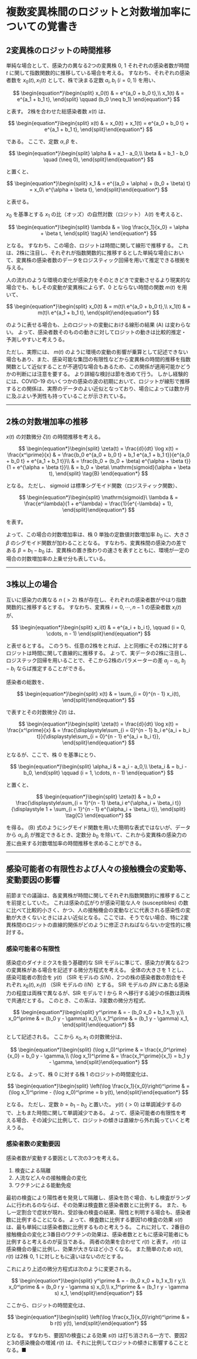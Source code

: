 # 複数変異株間のロジットと対数増加率についての覚書き

## 2変異株のロジットの時間推移

単純な場合として、感染力の異なる2つの変異株 0, 1 それぞれの感染者数が時間 $t$ に関して指数関数的に推移している場合を考える。
すなわち、それぞれの感染者数を $x_0(t), x_1(t)$ として、株で決まる定数 $a_i, b_i\ (i = 0, 1)$ を用い、

$$
\begin{equation*}\begin{split}
x_0(t) & = e^{a_0 + b_0 t},\\
x_1(t) & = e^{a_1 + b_1 t},
\end{split}
  \qquad (b_0 \neq b_1)
\end{equation*}
$$

と表す。
2株を合わせた総感染者数 $x(t)$ は、

$$
\begin{equation*}\begin{split}
x(t) & = x_0(t) + x_1(t) = e^{a_0 + b_0 t} + e^{a_1 + b_1 t},
\end{split}\end{equation*}
$$

である。
ここで、定数 $\alpha, \beta$ を、

$$
\begin{equation*}\begin{split}
\alpha & = a_1 - a_0,\\
\beta  & = b_1 - b_0 \quad (\neq 0),
\end{split}\end{equation*}
$$

と置くと、

$$
\begin{equation*}\begin{split}
x_1 & = e^{(a_0 + \alpha) + (b_0 + \beta) t} = x_0\ e^{\alpha + \beta t},
\end{split}\end{equation*}
$$

と表せる。

$x_0$ を基準とする $x_1$ の比（オッズ）の自然対数（ロジット） $\lambda(t)$ を考えると、

$$
\begin{equation*}\begin{split}
\lambda & = \log \frac{x_1}{x_0} = \alpha + \beta t,
\end{split}
  \tag{A}
\end{equation*}
$$

となる。
すなわち、この場合、ロジットは時間に関して線形で推移する。
これは、2株に注目し、それぞれが指数関数的に推移するとした単純な場合において、変異株の感染者数のデータをロジスティック回帰を用いて推定できる根拠を与える。

人の流れのような環境の変化が感染力をそのときどきで変動させるより現実的な場合でも、もしその変動が変異株によらず、0 とならない時間の関数 $m(t)$ を用いて、

$$
\begin{equation*}\begin{split}
x_0(t) & = m(t)\ e^{a_0 + b_0 t},\\
x_1(t) & = m(t)\ e^{a_1 + b_1 t},
\end{split}\end{equation*}
$$

のように表せる場合も、上のロジットの変動における線形の結果 (A) は変わらない。
よって、感染者数そのものの動きに対してロジットの動きは比較的推定・予測しやすいと考えうる。

ただし、実際には、 $m(t)$ のように環境の変動の影響が乗算として記述できない場合もあり、また、感染可能な集団の有限性などから変異株の時間的推移を指数関数として近似することが不適切な場合もあるため、この関係が適用可能かどうかの判断には注意を要する。
より詳細な検討は節を改めて行う。
しかし経験的には、COVID-19 のいくつかの感染の波の初期において、ロジットが線形で推移するとの関係は、実際のデータのよい近似となっており、場合によっては数か月に及ぶよい予測性も持っていることが示されている。

----

## 2株の対数増加率の推移

$x(t)$ の対数微分 $\zeta(t)$ の時間推移を考える。

$$
\begin{equation*}\begin{split}
\zeta(t) = \frac{d}{dt} \log x(t) = \frac{x^\prime}{x}
  & = \frac{b_0 e^{a_0 + b_0 t} + b_1 e^{a_1 + b_1 t}}{e^{a_0 + b_0 t} + e^{a_1 + b_1 t}}\\
  & = \frac{b_0 + (b_0 + \beta) e^{\alpha + \beta t}}{1 + e^{\alpha + \beta t}}\\
  & = b_0 + \beta\ \mathrm{sigmoid}(\alpha + \beta t),
\end{split}
  \tag{B}
\end{equation*}
$$

となる。
ただし、 $\mathrm{sigmoid}$ は標準シグモイド関数（ロジスティック関数）、

$$
\begin{equation*}\begin{split}
\mathrm{sigmoid}\ \lambda & = \frac{e^\lambda}{1 + e^\lambda} = \frac{1}{e^{-\lambda} + 1},
\end{split}\end{equation*}
$$

を表す。

よって、この場合の対数増加率は、株 0 単独の定数値対数増加率 $b_0$ に、大きさ $\beta$ のシグモイド関数が加わることとなる。
すなわち、変異株間の感染力の差である $\beta = b_1 - b_0$ は、変異株の置き換わりの速さを表すとともに、環境が一定の場合の対数増加率の上乗せ分も表している。

----

## 3株以上の場合

互いに感染力の異なる $n\ (> 2)$ 株が存在し、それぞれの感染者数がやはり指数関数的に推移するとする。
すなわち、変異株 $i = 0, \cdots, n - 1$ の感染者数 $x_i(t)$ が、

$$
\begin{equation*}\begin{split}
x_i(t) & = e^{a_i + b_i t}, \qquad (i = 0, \cdots, n - 1)
\end{split}\end{equation*}
$$

と表せるとする。
このうち、任意の2株をとれば、上と同様にその2株に対するロジットは時間に関して直線的に推移する。
よって、実データの2株に注目し、ロジステック回帰を用いることで、そこから2株のパラメーターの差 $a_j - a_i,\ b_j - b_i$ ならば推定することができる。

感染者の総数を、

$$
\begin{equation*}\begin{split}
x(t) & = \sum_{i = 0}^{n - 1} x_i(t),
\end{split}\end{equation*}
$$

で表すとその対数微分 $\zeta(t)$ は、

$$
\begin{equation*}\begin{split}
\zeta(t) = \frac{d}{dt} \log x(t) = \frac{x^\prime}{x}
  & = \frac{\displaystyle\sum_{i = 0}^{n - 1} b_i e^{a_i + b_i t}}{\displaystyle\sum_{i = 0}^{n - 1} e^{a_i + b_i t}},
\end{split}\end{equation*}
$$

となるが、ここで、株 0 を基準にとり、

$$
\begin{equation*}\begin{split}
\alpha_i & = a_i - a_0,\\
\beta_i  & = b_i - b_0,
\end{split}
  \qquad (i = 1, \cdots, n - 1)
\end{equation*}
$$

と置くと、

$$
\begin{equation*}\begin{split}
\zeta(t)
  & = b_0 + \frac{\displaystyle\sum_{i = 1}^{n - 1} \beta_i e^{\alpha_i + \beta_i t}}{\displaystyle 1 + \sum_{i = 1}^{n - 1} e^{\alpha_i + \beta_i t}},
\end{split}
  \tag{C}
\end{equation*}
$$

を得る。
(B) 式のようにシグモイド関数を用いた簡明な表式ではないが、データから $\alpha_i, \beta_i$ が推定できるとき、定数分 $b_0$ を除いて、これから変異株の感染力の差に由来する対数増加率の時間推移を求めることができる。

----

## 感染可能者の有限性および人々の接触機会の変動等、変動要因の影響

前節までの議論は、各変異株が時間に関してそれぞれ指数関数的に推移することを前提としていた。
これは感染の広がりが感染可能な人々 (susceptibles) の数に比べて比較的小さく、かつ、人の接触機会の変動などに代表される感染性の変動が大きくないときにはよい近似となる。ここでは、そうでない場合、特に2変異株間のロジットの直線的関係がどのように修正されねばならないか定性的に検討する。

### 感染可能者の有限性

感染症のダイナミクスを扱う基礎的な SIR モデルに準じて、感染力が異なる2つの変異株がある場合を記述する微分方程式を考える。
全体の大きさを 1 とし、感染可能者の割合を $y(t)$ （SIR モデルの $S/N$）、2つの株の感染者数の割合をそれぞれ $x_0(t), x_1(t)$ （SIR モデルの $I/N$）とする。
SIR モデルの $\beta N$ にあたる感染力の程度は両株で異なるが、SIR モデルで I から R へ移行する減少の係数は両株で共通だとする。
このとき、この系は、3変数の微分方程式、

$$
\begin{equation*}\begin{split}
y^\prime   & = - (b_0 x_0 + b_1 x_1) y,\\
x_0^\prime & = (b_0 y - \gamma) x_0,\\
x_1^\prime & = (b_1 y - \gamma) x_1,
\end{split}\end{equation*}
$$

として記述される。
ここから $x_0, x_1$ の対数微分は、

$$
\begin{equation*}\begin{split}
(\log x_0)^\prime & = \frac{x_0^\prime}{x_0} = b_0 y - \gamma,\\
(\log x_1)^\prime & = \frac{x_1^\prime}{x_1} = b_1 y - \gamma,
\end{split}\end{equation*}
$$

となる。
よって、株 0 に対する株 1 のロジットの時間変化は、

$$
\begin{equation*}\begin{split}
\left(\log \frac{x_1}{x_0}\right)^\prime
  & = (\log x_1)^\prime - (\log x_0)^\prime = b y(t),
\end{split}\end{equation*}
$$

となる。
ただし、定数 $b = b_1 - b_0$ と置いた。
$y(t)\ (> 0)$ は単調減少するので、上もまた時間に関して単調減少である。
よって、感染可能者の有限性を考える場合、その減少に比例して、ロジットの傾きは直線から外れ鈍っていくと考えうる。

### 感染者数の変動要因

感染者数が変動する要因として次の3つを考える。

1. 検査による隔離
2. 人流など人々の接触機会の変化
3. ワクチンによる能動免疫

最初の検査により陽性者を発見して隔離し、感染を防ぐ場合、もし検査がランダムに行われるのならば、その効果は検査数と感染者数とに比例する。
また、もし一定割合で症状が現れ、受診後の検査の結果、陽性と判明する場合も、感染者数に比例することになる。
よって、検査数に比例する要因1の検査の効果 $s(t)$ は、最も単純には感染者数に比例するものと考えうる。
これに対して、2番目の接触機会の変化と3番目のワクチンの効果は、感染者数とともに感染可能者にも比例すると考えるのが妥当である。
両者の効果を合わせて $r(t)$ と表す。
$r(t)$ は感染機会の量に比例し、効果が大きなほど小さくなる。
また簡単のため $s(t), r(t)$ は2株 0, 1 に対しともに違いはないのだとする。

これにより上述の微分方程式は次のように変更される。

$$
\begin{equation*}\begin{split}
y^\prime   & = - (b_0 x_0 + b_1 x_1) r y,\\
x_0^\prime & = (b_0 r y - \gamma s) x_0,\\
x_1^\prime & = (b_1 r y - \gamma s) x_1,
\end{split}\end{equation*}
$$

ここから、ロジットの時間変化は、

$$
\begin{equation*}\begin{split}
\left(\log \frac{x_1}{x_0}\right)^\prime & = b r(t) y(t),
\end{split}\end{equation*}
$$

となる。
すなわち、要因1の検査による効果 $s(t)$ は打ち消される一方で、要因2と3の感染機会の増減 $r(t)$ は、それに比例してロジットの傾きに影響することとなる。■
